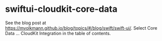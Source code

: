 # swiftui-cloudkit-core-data

See the blog post at
<https://mvolkmann.github.io/blog/topics/#/blog/swift/swift-ui/>.
Select Core Data ... CloudKit Integration in the table of contents.
